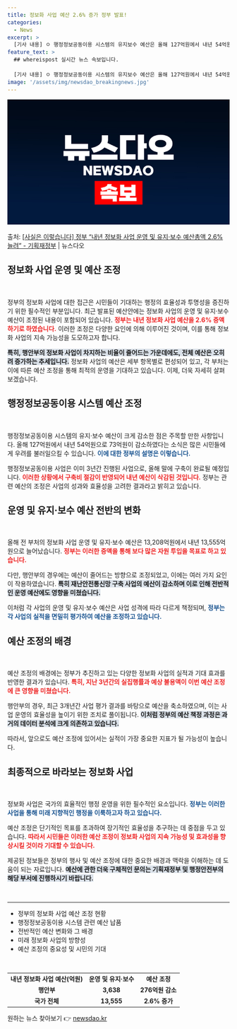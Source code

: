 ```yaml
---
title: 정보화 사업 예산 2.6% 증가 정부 발표!
categories:
  - News
excerpt: >
  [기사 내용] ㅇ 행정정보공동이용 시스템의 유지보수 예산은 올해 127억원에서 내년 54억원으로 73억 감소…
feature_text: >
  ## whereispost 실시간 뉴스 속보입니다.

  [기사 내용] ㅇ 행정정보공동이용 시스템의 유지보수 예산은 올해 127억원에서 내년 54억원으로 73억 감소…
image: '/assets/img/newsdao_breakingnews.jpg'
---
```


![뉴스다오 속보](/assets/img/newsdao_breakingnews.jpg)

<p>출처: <a href="https://newsdao.kr/2681" rel="dofollow">[사실은 이렇습니다] 정부 “내년 정보화 사업 운영 및 유지·보수 예산총액 2.6% 늘려” - 기획재정부</a> | 뉴스다오</p>

<h2 data-ke-size="size26">정보화 사업 운영 및 예산 조정</h2>

<p data-ke-size="size16">&nbsp;</p>
정부의 정보화 사업에 대한 접근은 시민들이 기대하는 행정의 효율성과 투명성을 증진하기 위한 필수적인 부분입니다. 최근 발표된 예산안에는 정보화 사업의 운영 및 유지·보수 예산이 조정된 내용이 포함되어 있습니다. <b><span style="color: #ee2323;">정부는 내년 정보화 사업 예산을 2.6% 증액하기로 하였습니다.</span></b> 이러한 조정은 다양한 요인에 의해 이루어진 것이며, 이를 통해 정보화 사업의 지속 가능성을 도모하고자 합니다.

<b><span style="background-color: #21538527;">특히, 행안부의 정보화 사업이 차지하는 비율이 줄어드는 가운데에도, 전체 예산은 오히려 증가하는 추세입니다.</span></b> 정보화 사업의 예산은 세부 항목별로 편성되어 있고, 각 부처는 이에 따른 예산 조정을 통해 최적의 운영을 기대하고 있습니다. 이제, 더욱 자세히 살펴보겠습니다.

<h2 data-ke-size="size26">행정정보공동이용 시스템 예산 조정</h2>

<p data-ke-size="size16">&nbsp;</p>
행정정보공동이용 시스템의 유지·보수 예산이 크게 감소한 점은 주목할 만한 사항입니다. 올해 127억원에서 내년 54억원으로 73억원이 감소하였다는 소식은 많은 시민들에게 우려를 불러일으킬 수 있습니다. <b><span style="color: #1a5490;">이에 대한 정부의 설명은 이렇습니다.</span></b> 

행정정보공동이용 사업은 이미 3년간 진행된 사업으로, 올해 말에 구축이 완료될 예정입니다. <b><span style="color: #ee2323;">이러한 상황에서 구축비 절감이 반영되어 내년 예산이 삭감된 것입니다.</span></b> 정부는 관련 예산의 조정은 사업의 성과와 효율성을 고려한 결과라고 밝히고 있습니다. 

<h2 data-ke-size="size26">운영 및 유지·보수 예산 전반의 변화</h2>

<p data-ke-size="size16">&nbsp;</p>
올해 전 부처의 정보화 사업 운영 및 유지·보수 예산은 13,208억원에서 내년 13,555억원으로 늘어났습니다. <b><span style="color: #ee2323;">정부는 이러한 증액을 통해 보다 많은 자원 투입을 목표로 하고 있습니다.</span></b> 

다만, 행안부의 경우에는 예산이 줄어드는 방향으로 조정되었고, 이에는 여러 가지 요인이 작용하였습니다. <b><span style="background-color: #21538527;">특히 재난안전통신망 구축 사업의 예산이 감소하며 이로 인해 전반적인 운영 예산에도 영향을 미쳤습니다.</span></b> 

이처럼 각 사업의 운영 및 유지·보수 예산은 사업 성격에 따라 다르게 책정되며, <b><span style="color: #1a5490;">정부는 각 사업의 실적을 면밀히 평가하여 예산을 조정하고 있습니다.</span></b>

<h2 data-ke-size="size26">예산 조정의 배경</h2>

<p data-ke-size="size16">&nbsp;</p>
예산 조정의 배경에는 정부가 추진하고 있는 다양한 정보화 사업의 실적과 기대 효과를 반영한 결과가 있습니다. <b><span style="color: #ee2323;">특히, 지난 3년간의 실집행률과 예상 불용액이 이번 예산 조정에 큰 영향을 미쳤습니다.</span></b> 

행안부의 경우, 최근 3개년간 사업 평가 결과를 바탕으로 예산을 축소하였으며, 이는 사업 운영의 효율성을 높이기 위한 조치로 풀이됩니다. <b><span style="background-color: #21538527;">이처럼 정부의 예산 책정 과정은 과거의 데이터 분석에 크게 의존하고 있습니다.</span></b> 

따라서, 앞으로도 예산 조정에 있어서는 실적이 가장 중요한 지표가 될 가능성이 높습니다. 

<h2 data-ke-size="size26">최종적으로 바라보는 정보화 사업</h2>

<p data-ke-size="size16">&nbsp;</p>
정보화 사업은 국가의 효율적인 행정 운영을 위한 필수적인 요소입니다. <b><span style="color: #1a5490;">정부는 이러한 사업을 통해 미래 지향적인 행정을 이룩하고자 하고 있습니다.</span></b> 

예산 조정은 단기적인 목표를 초과하여 장기적인 효율성을 추구하는 데 중점을 두고 있습니다. <b><span style="color: #ee2323;">따라서 시민들은 이러한 예산 조정이 정보화 사업의 지속 가능성 및 효과성을 향상시킬 것이라 기대할 수 있습니다.</span></b> 

제공된 정보들은 정부의 행사 및 예산 조정에 대한 중요한 배경과 맥락을 이해하는 데 도움이 되는 자료입니다. <b><span style="background-color: #21538527;">예산에 관한 더욱 구체적인 문의는 기획재정부 및 행정안전부의 해당 부서에 진행하시기 바랍니다.</span></b> 

<p data-ke-size="size16">&nbsp;</p>

<hr>
<ul>
<li>정부의 정보화 사업 예산 조정 현황</li>
<li>행정정보공동이용 시스템 관련 예산 납품</li>
<li>전반적인 예산 변화와 그 배경</li>
<li>미래 정보화 사업의 방향성</li>
<li>예산 조정의 중요성 및 시민의 기대</li>
</ul>
<p data-ke-size="size16">&nbsp;</p>

<table>
<tr>
<td style="text-align: center; height: 17px;"><b>내년 정보화 사업 예산(억원)</b></td>
<td style="text-align: center; height: 17px;"><b>운영 및 유지·보수</b></td>
<td style="text-align: center; height: 17px;"><b>예산 조정</b></td>
</tr>
<tr>
<td style="text-align: center; height: 17px;"><b>행안부</b></td>
<td style="text-align: center; height: 17px;"><b>3,638</b></td>
<td style="text-align: center; height: 17px;"><b>276억원 감소</b></td>
</tr>
<tr>
<td style="text-align: center; height: 17px;"><b>국가 전체</b></td>
<td style="text-align: center; height: 17px;"><b>13,555</b></td>
<td style="text-align: center; height: 17px;"><b>2.6% 증가</b></td>
</tr>
</table> 

원하는 뉴스 찾아보기 👉 <a href="https://newsdao.kr" rel="dofollow">newsdao.kr</a>


